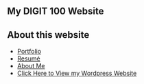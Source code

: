 ## My DIGIT 100 Website

## About this website
* [Portfolio](portfolio.md)
* [Resumé](resume.md)
* [About Me](aboutme.md)
* [Click Here to View my Wordpress Website](https://sites.psu.edu/bpm5520/)
